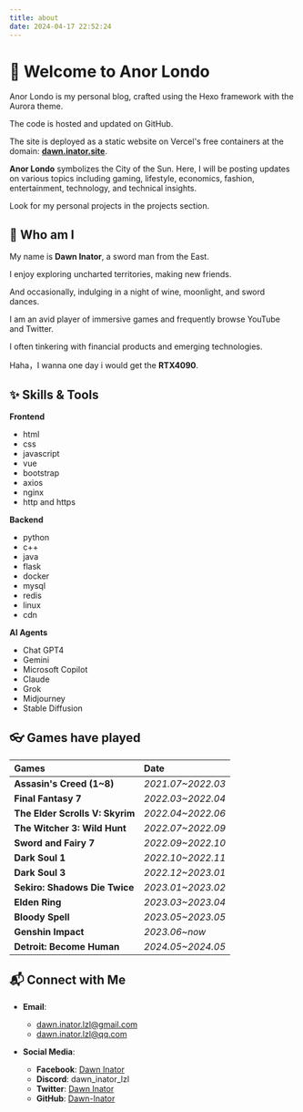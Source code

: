 ```yaml
---
title: about
date: 2024-04-17 22:52:24
---
```


# 🌅 Welcome to Anor Londo 

Anor Londo is my personal blog, crafted using the Hexo framework with the Aurora theme.

The code is hosted and updated on GitHub. 

The site is deployed as a static website on Vercel's free containers at the domain: **[dawn.inator.site](http://dawn.inator.site)**. 

**Anor Londo** symbolizes the City of the Sun. Here, I will be posting updates on various topics including gaming, lifestyle, economics, fashion, entertainment, technology, and technical insights. 

Look for my personal projects in the projects section.

## 🌟 Who am I

My name is **Dawn Inator**, a sword man from the East. 

I enjoy exploring uncharted territories, making new friends. 

And occasionally, indulging in a night of wine, moonlight, and sword dances. 

I am an avid player of immersive games and frequently browse YouTube and Twitter. 

I often tinkering with financial products and emerging technologies.

Haha，I wanna one day i would get the **RTX4090**.

## ✨ Skills & Tools

**Frontend** 
- html
- css
- javascript
- vue
- bootstrap
- axios
- nginx
- http and https


**Backend**
- python
- c++
- java
- flask
- docker
- mysql
- redis
- linux
- cdn

**AI Agents**
- Chat GPT4
- Gemini
- Microsoft Copilot
- Claude
- Grok
- Midjourney
- Stable Diffusion

## 👓 Games have played

| Games | Date |
| :--- | :---|
| **Assasin's Creed (1~8)** | *2021.07~2022.03* |
| **Final Fantasy 7** | *2022.03~2022.04* |
| **The Elder Scrolls V: Skyrim** | *2022.04~2022.06* |
| **The Witcher 3: Wild Hunt** | *2022.07~2022.09* | 
| **Sword and Fairy 7** | *2022.09~2022.10* |
| **Dark Soul 1** | *2022.10~2022.11* |
| **Dark Soul 3** | *2022.12~2023.01* |
| **Sekiro: Shadows Die Twice** | *2023.01~2023.02* |
| **Elden Ring** | *2023.03~2023.04* |
| **Bloody Spell** | *2023.05~2023.05* |
| **Genshin Impact** | *2023.06~now* |
| **Detroit: Become Human** | *2024.05~2024.05* |




## 📬 Connect with Me 

- **Email**:
  - dawn.inator.lzl@gmail.com
  - dawn.inator.lzl@qq.com

- **Social Media**:
  - **Facebook**: [Dawn Inator](https://www.facebook.com/dawn.inator.meta)
  - **Discord**: dawn_inator_lzl
  - **Twitter**: [Dawn Inator](https://twitter.com/dawn_inator_lzl)
  - **GitHub**: [Dawn-Inator](https://github.com/Dawn-Inator)



